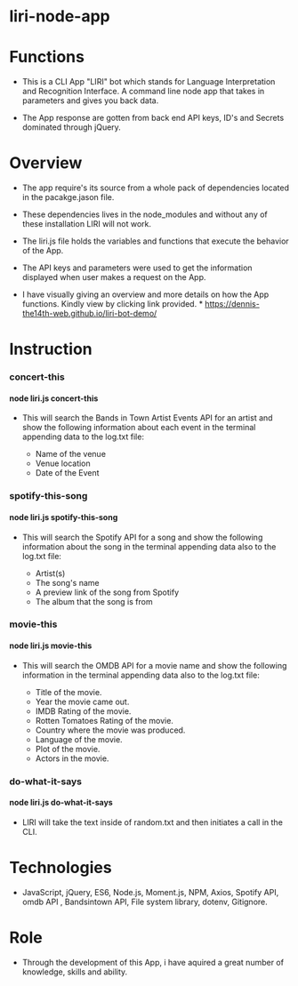 # liri-node-app

# Functions

- This is a CLI App "LIRI" bot which stands for Language Interpretation and Recognition Interface. A command line node app that takes in parameters and gives you back data. 

- The App response are gotten from back end API keys, ID's and Secrets dominated through jQuery.

# Overview

- The app require's its source from a whole pack of dependencies located in the pacakge.jason file.

- These dependencies lives in the node_modules and without any of these installation LIRI will not work.

- The liri.js file holds the variables and functions that execute the behavior of the App.

- The API keys and parameters were used to get the information displayed when user makes a request on the App.

- I have visually giving an overview and more details on how the App functions. Kindly view by clicking link provided.
       *  https://dennis-the14th-web.github.io/liri-bot-demo/

# Instruction

### concert-this

#### node liri.js concert-this <artist>

- This will search the Bands in Town Artist Events API for an artist and show the following information about each event in the terminal appending data to the log.txt file:

  * Name of the venue
  * Venue location
  * Date of the Event 

### spotify-this-song

#### node liri.js spotify-this-song <song name>

- This will search the Spotify API for a song and show the following information about the song in the terminal appending data also to the log.txt file:

  * Artist(s)
  * The song's name
  * A preview link of the song from Spotify
  * The album that the song is from

### movie-this

#### node liri.js movie-this <movie name>

- This will search the OMDB API for a movie name and show the following information in the terminal appending data also to the log.txt file:

  * Title of the movie.
  * Year the movie came out.
  * IMDB Rating of the movie.
  * Rotten Tomatoes Rating of the movie.
  * Country where the movie was produced.
  * Language of the movie.
  * Plot of the movie.
  * Actors in the movie.

### do-what-it-says

#### node liri.js do-what-it-says

- LIRI will take the text inside of random.txt and then initiates a call in the CLI.

# Technologies

- JavaScript, jQuery, ES6, Node.js, Moment.js, NPM, Axios, Spotify API, omdb API , Bandsintown API, File system library, dotenv, Gitignore.

# Role

- Through the development of this App, i have aquired a great number of knowledge, skills and ability.   